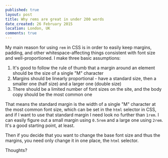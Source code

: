 ```yaml
---
published: true
layout: post
title: Why rems are great in under 200 words
date_created: 26 February 2015
location: London, UK
comments: true
---
```


My main reason for using `rem` in CSS is in order to easily keep margins, padding, and other whitespace-affecting things consistent with font size and well-proportioned. I make three basic assumptions:

1. It's good to follow the rule of thumb that a margin around an element should be the size of a single "M" character
2. Margins should be linearly proportional - have a standard size, then a smaller one (half size) and a larger one (double size)
3. There should be a limited number of font sizes on the site, and the body copy should be the most common one

That means the standard margin is the width of a single "M" character at the most common font size, which can be set in the `html` selector in CSS, and if I want to use that standard margin I need look no further than `1rem`. I can easily figure out a small margin using `0.5rem` and a large one using `2rem`. It's a good starting point, at least.

Then if you decide that you want to change the base font size and thus the margins, you need only change it in one place, the `html` selector.

Thoughts?
